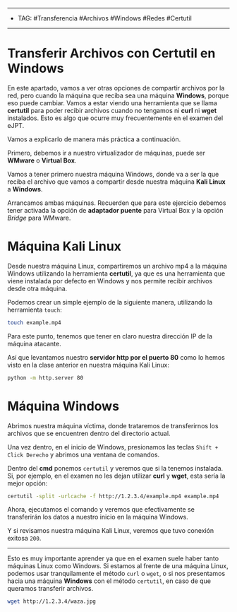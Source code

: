 
---
- TAG: #Transferencia #Archivos #Windows #Redes #Certutil
----
# Transferir Archivos con Certutil en Windows

En este apartado, vamos a ver otras opciones de compartir archivos por la red, pero cuando la máquina que reciba sea una máquina **Windows**, porque eso puede cambiar. Vamos a estar viendo una herramienta que se llama **certutil** para poder recibir archivos cuando no tengamos ni **curl** ni **wget** instalados. Esto es algo que ocurre muy frecuentemente en el examen del eJPT.

Vamos a explicarlo de manera más práctica a continuación.

Primero, debemos ir a nuestro virtualizador de máquinas, puede ser **WMware** o **Virtual Box**.

Vamos a tener primero nuestra máquina Windows, donde va a ser la que reciba el archivo que vamos a compartir desde nuestra máquina **Kali Linux** a **Windows**.

Arrancamos ambas máquinas. Recuerden que para este ejercicio debemos tener activada la opción de **adaptador puente** para Virtual Box y la opción _Bridge_ para WMware.

# Máquina Kali Linux

Desde nuestra máquina Linux, compartiremos un archivo mp4 a la máquina Windows utilizando la herramienta **certutil**, ya que es una herramienta que viene instalada por defecto en Windows y nos permite recibir archivos desde otra máquina.

Podemos crear un simple ejemplo de la siguiente manera, utilizando la herramienta `touch`:


```bash
touch example.mp4
```

Para este punto, tenemos que tener en claro nuestra dirección IP de la máquina atacante.

Así que levantamos nuestro **servidor http por el puerto 80** como lo hemos visto en la clase anterior en nuestra máquina Kali Linux:

```bash
python -m http.server 80
```

# Máquina Windows

Abrimos nuestra máquina víctima, donde trataremos de transferirnos los archivos que se encuentren dentro del directorio actual.

Una vez dentro, en el inicio de Windows, presionamos las teclas `Shift + Click Derecho` y abrimos una ventana de comandos.

Dentro del **cmd** ponemos `certutil` y veremos que si la tenemos instalada. Si, por ejemplo, en el examen no les dejan utilizar **curl** y **wget**, esta sería la mejor opción:

```bash
certutil -split -urlcache -f http://1.2.3.4/example.mp4 example.mp4
```

Ahora, ejecutamos el comando y veremos que efectivamente se transferirán los datos a nuestro inicio en la máquina Windows.

Y si revisamos nuestra máquina Kali Linux, veremos que tuvo conexión exitosa `200`.

---

Esto es muy importante aprender ya que en el examen suele haber tanto máquinas Linux como Windows. Si estamos al frente de una máquina Linux, podemos usar tranquilamente el método `curl` o `wget`, o si nos presentamos hacia una máquina **Windows** con el método `certutil`, en caso de que queramos transferir archivos.


```bash
wget http://1.2.3.4/waza.jpg
```